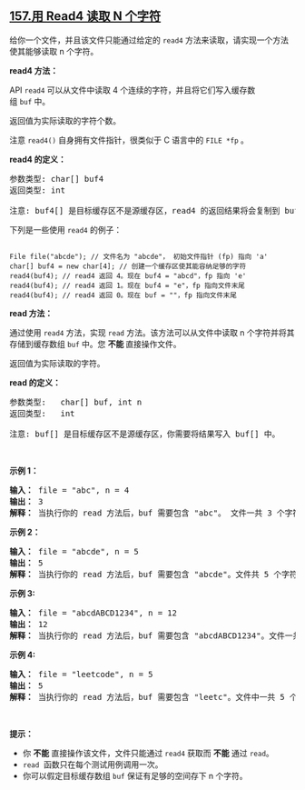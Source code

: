 ## [157.用 Read4 读取 N 个字符](https://leetcode.cn/problems/read-n-characters-given-read4/)
<p>给你一个文件，并且该文件只能通过给定的&nbsp;<code>read4</code>&nbsp;方法来读取，请实现一个方法使其能够读取 n 个字符。</p>

<p><strong>read4 方法：</strong></p>

<p>API&nbsp;<code>read4</code>&nbsp;可以从文件中读取 4 个连续的字符，并且将它们写入缓存数组&nbsp;<code>buf</code>&nbsp;中。</p>

<p>返回值为实际读取的字符个数。</p>

<p>注意&nbsp;<code>read4()</code> 自身拥有文件指针，很类似于 C 语言中的 <code>FILE *fp</code> 。</p>

<p><strong>read4 的定义：</strong></p>

<pre>参数类型: char[] buf4
返回类型: int

注意: buf4[] 是目标缓存区不是源缓存区，read4 的返回结果将会复制到 buf4[] 当中。
</pre>

<p>下列是一些使用 <code>read4</code> 的例子：</p>

<p><img style="width: 600px;"></p>

<pre><code>File file(&quot;abcde&quot;); // 文件名为 &quot;abcde&quot;， 初始文件指针 (fp) 指向 &#39;a&#39; 
char[] buf4 = new char[4]; // 创建一个缓存区使其能容纳足够的字符
read4(buf4); // read4 返回 4。现在 buf4 = &quot;abcd&quot;，fp 指向 &#39;e&#39;
read4(buf4); // read4 返回 1。现在 buf4 = &quot;e&quot;，fp 指向文件末尾
read4(buf4); // read4 返回 0。现在 buf = &quot;&quot;，fp 指向文件末尾</code></pre>

<p><strong>read 方法：</strong></p>

<p>通过使用 <code>read4</code> 方法，实现&nbsp;<code>read</code> 方法。该方法可以从文件中读取 n 个字符并将其存储到缓存数组&nbsp;<code>buf</code> 中。您&nbsp;<strong>不能&nbsp;</strong>直接操作文件。</p>

<p>返回值为实际读取的字符。</p>

<p><strong>read&nbsp;的定义：</strong></p>

<pre>参数类型:   char[] buf, int n
返回类型:   int

注意: buf[] 是目标缓存区不是源缓存区，你需要将结果写入 buf[] 中。
</pre>

<p>&nbsp;</p>

<p><strong>示例 1：</strong></p>

<pre><strong>输入： </strong>file = &quot;abc&quot;, n = 4
<strong>输出： </strong>3
<strong>解释：</strong> 当执行你的 read 方法后，buf 需要包含 &quot;abc&quot;。 文件一共 3 个字符，因此返回 3。 注意 &quot;abc&quot; 是文件的内容，不是 buf 的内容，buf 是你需要写入结果的目标缓存区。 </pre>

<p><strong>示例 2：</strong></p>

<pre><strong>输入： </strong>file = &quot;abcde&quot;, n = 5
<strong>输出： </strong>5
<strong>解释： </strong>当执行你的 read 方法后，buf 需要包含 &quot;abcde&quot;。文件共 5 个字符，因此返回 5。
</pre>

<p><strong>示例 3:</strong></p>

<pre><strong>输入： </strong>file = &quot;abcdABCD1234&quot;, n = 12
<strong>输出： </strong>12
<strong>解释： </strong>当执行你的 read 方法后，buf 需要包含 &quot;abcdABCD1234&quot;。文件一共 12 个字符，因此返回 12。
</pre>

<p><strong>示例 4:</strong></p>

<pre><strong>输入： </strong>file = &quot;leetcode&quot;, n = 5
<strong>输出： </strong>5
<strong>解释：</strong> 当执行你的 read 方法后，buf 需要包含 &quot;leetc&quot;。文件中一共 5 个字符，因此返回 5。
</pre>

<p>&nbsp;</p>

<p><strong>提示：</strong></p>

<ul>
	<li>你 <strong>不能</strong> 直接操作该文件，文件只能通过 <code>read4</code> 获取而 <strong>不能</strong> 通过 <code>read</code>。</li>
	<li><code>read</code>&nbsp; 函数只在每个测试用例调用一次。</li>
	<li>你可以假定目标缓存数组&nbsp;<code>buf</code> 保证有足够的空间存下 n 个字符。&nbsp;</li>
</ul>
